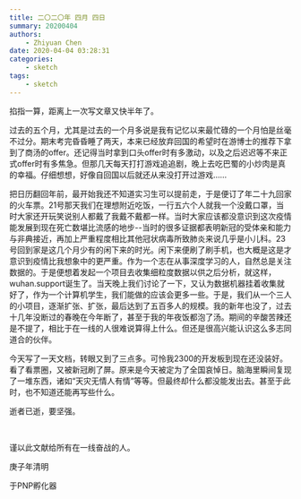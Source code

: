 ```yaml
---
title: 二〇二〇年 四月 四日
summary: 20200404
authors:
    - Zhiyuan Chen
date: 2020-04-04 03:28:31
categories: 
    - sketch
tags:
    - sketch
---
```


掐指一算，距离上一次写文章又快半年了。

过去的五个月，尤其是过去的一个月多说是我有记忆以来最忙碌的一个月怕是丝毫不过分。期末考完昏昏睡了两天，本来已经放弃回国的希望时在游博士的推荐下拿到了商汤的offer。还记得当时拿到口头offer时有多激动，以及之后迟迟等不来正式offer时有多焦急。但那几天每天打打游戏追追剧，晚上去吃巴蜀的小炒肉是真的幸福。仔细想想，好像自回国以后就还从来没打开过游戏……

把日历翻回年前，最开始我还不知道实习生可以提前走，于是便订了年二十九回家的火车票。21号那天我们在理想附近吃饭，一行五六个人就我一个没戴口罩，当时大家还开玩笑说别人都戴了我戴不戴都一样。当时大家应该都没意识到这次疫情能发展到现在死亡数堪比流感的地步--当时的很多证据都表明新冠的受体亲和能力与非典接近，再加上严重程度相比其他冠状病毒所致肺炎来说几乎是小儿科。23号回到家是这几个月少有的闲下来的时光。闲下来便刷了刷手机，也大概是这是才意识到疫情比我想象中的更严重。作为一个志在从事深度学习的人，自然总是关注数据的。于是便想着发起一个项目去收集细粒度数据以供之后分析，就这样，wuhan.support诞生了。当天晚上我们讨论了一下，又认为数据机器挂着收集就好了，作为一个计算机学生，我们能做的应该会更多一些。于是，我们从一个三人的小项目，逐渐扩张、扩张，最后达到了五百多人的规模。我的新年也没了，过去十几年没断过的春晚在今年断了，甚至于我的年夜饭都泡了汤。期间的辛酸苦辣还是不提了，相比于在一线的人很难说算得上什么。但还是很高兴能认识这么多志同道合的伙伴。

今天写了一天文档，转眼又到了三点多。可怜我2300的开发板到现在还没装好。看了看票圈，又被新冠刷了屏。原来是今天被定为了全国哀悼日。脑海里瞬间复现了一堆东西，诸如“天灾无情人有情”等等。但最终却什么都没能发出去。甚至于此时，也不知道还能再写些什么。

逝者已逝，要坚强。

</br>

谨以此文献给所有在一线奋战的人。

庚子年清明

于PNP孵化器
